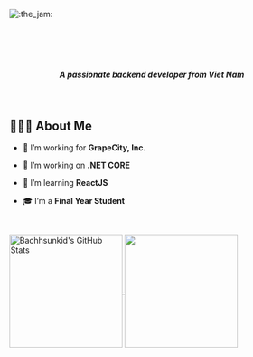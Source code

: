![:the_jam:](https://cdn.discordapp.com/emojis/745354525958996138.gif?v=1)

<br/>

<h1 align="center"><img src="https://readme-typing-svg.herokuapp.com?font=Lobster&color=3594F4&size=46&width=500&height=76&lines=Hi+%F0%9F%91%8B%2C+I'm+Bach+Trinh" alt="" /></h1>

<h5 align="center"><em>A passionate backend developer from Viet Nam </em></h5>


<br/>

<h2>👨🏻‍💻 About Me</h2>

- 💼 I’m working for **GrapeCity, Inc.**

- 🔭 I’m working on **.NET CORE** 

- 🌱 I’m learning **ReactJS**

- 🎓 I’m a **Final Year Student**

<br/>
  
<p>
<a href="https://github.com/Bachhsunkid/Bachhsunkid">
  <img height=200 align="center" src="https://github-readme-stats.vercel.app/api?username=Bachhsunkid&show_icons=true&theme=radical" alt="Bachhsunkid's GitHub Stats" />
</a>
<a href="https://github.com/Bachhsunkid/Bachhsunkid">
  <img height=200 align="center" src="https://github-readme-stats.vercel.app/api/top-langs?username=Bachhsunkid&hide=scss,css,html,tex&title_color=ffffff&text_color=c9cacc&icon_color=2bbc8a&bg_color=1d1f21&layout=compact&langs_count=8&card_width=320" />
</a>
</p>
